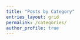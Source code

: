 ```yaml
---
title: "Posts by Category"
entries_layout: grid
permalink: /categories/
author_profile: true
---
```

